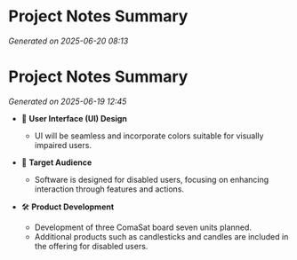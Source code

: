 # Project Notes Summary

*Generated on 2025-06-20 08:13*

# Project Notes Summary

*Generated on 2025-06-19 12:45*

- 🎨 **User Interface (UI) Design**
  - UI will be seamless and incorporate colors suitable for visually impaired users.

- 👥 **Target Audience**
  - Software is designed for disabled users, focusing on enhancing interaction through features and actions.

- 🛠️ **Product Development**
  - Development of three ComaSat board seven units planned.
  - Additional products such as candlesticks and candles are included in the offering for disabled users.